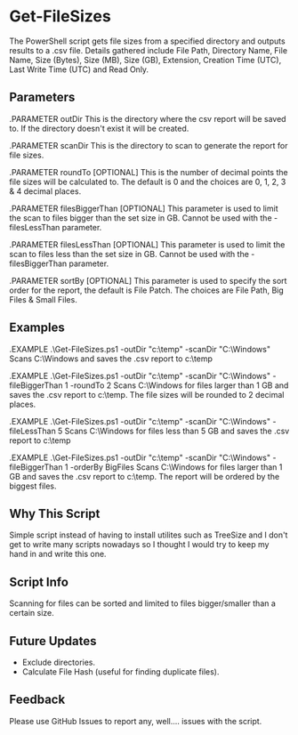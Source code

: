 # Get-FileSizes

The PowerShell script gets file sizes from a specified directory and outputs results to a .csv file. Details gathered include File Path, Directory Name, File Name, Size (Bytes), Size (MB), Size (GB), Extension, Creation Time (UTC), Last Write Time (UTC) and Read Only.

## Parameters

.PARAMETER outDir
This is the directory where the csv report will be saved to. If the directory doesn't exist it will be created.

.PARAMETER scanDir
This is the directory to scan to generate the report for file sizes.

.PARAMETER roundTo
[OPTIONAL] This is the number of decimal points the file sizes will be calculated to. The default is 0 and the choices are 0, 1, 2, 3 & 4 decimal places.

.PARAMETER filesBiggerThan
[OPTIONAL] This parameter is used to limit the scan to files bigger than the set size in GB. Cannot be used with the -filesLessThan parameter.

.PARAMETER filesLessThan
[OPTIONAL] This parameter is used to limit the scan to files less than the set size in GB. Cannot be used with the -filesBiggerThan parameter.

.PARAMETER sortBy
[OPTIONAL] This parameter is used to specify the sort order for the report, the default is File Patch. The choices are File Path, Big Files & Small Files.

## Examples

.EXAMPLE
.\Get-FileSizes.ps1 -outDir "c:\temp" -scanDir "C:\Windows"
Scans C:\Windows and saves the .csv report to c:\temp

.EXAMPLE
.\Get-FileSizes.ps1 -outDir "c:\temp" -scanDir "C:\Windows" -fileBiggerThan 1 -roundTo 2
Scans C:\Windows for files larger than 1 GB and saves the .csv report to c:\temp. The file sizes will be rounded to 2 decimal places.

.EXAMPLE
.\Get-FileSizes.ps1 -outDir "c:\temp" -scanDir "C:\Windows" -fileLessThan 5
Scans C:\Windows for files less than 5 GB and saves the .csv report to c:\temp

.EXAMPLE
.\Get-FileSizes.ps1 -outDir "c:\temp" -scanDir "C:\Windows" -fileBiggerThan 1 -orderBy BigFiles
Scans C:\Windows for files larger than 1 GB and saves the .csv report to c:\temp. The report will be ordered by the biggest files.

## Why This Script

Simple script instead of having to install utilites such as TreeSize and I don't get to write many scripts nowadays so I thought I would try to keep my hand in and write this one.

## Script Info

Scanning for files can be sorted and limited to files bigger/smaller than a certain size.

## Future Updates

- Exclude directories.
- Calculate File Hash (useful for finding duplicate files).

## Feedback

Please use GitHub Issues to report any, well.... issues with the script.

